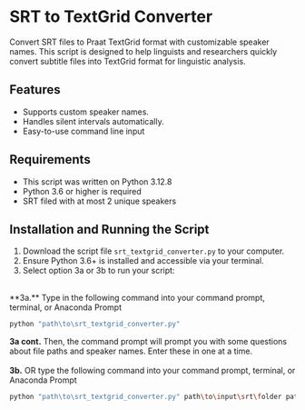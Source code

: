 # SRT to TextGrid Converter

Convert SRT files to Praat TextGrid format with customizable speaker names. This script is designed to help linguists and researchers quickly convert subtitle files into TextGrid format for linguistic analysis.

## Features
- Supports custom speaker names.
- Handles silent intervals automatically.
- Easy-to-use command line input

## Requirements
- This script was written on Python 3.12.8
- Python 3.6 or higher is required
- SRT filed with at most 2 unique speakers

## Installation and Running the Script
1. Download the script file `srt_textgrid_converter.py` to your computer.
2. Ensure Python 3.6+ is installed and accessible via your terminal.
3. Select option 3a or 3b to run your script:
<br>
**3a.** Type in the following command into your command prompt, terminal, or Anaconda Prompt

```bash
python "path\to\srt_textgrid_converter.py"
```
**3a cont.** Then, the command prompt will prompt you with some questions about file paths and speaker names. Enter these in one at a time.
<br><br>
**3b.** OR type the following command into your command prompt, terminal, or Anaconda Prompt
```bash
python "path\to\srt_textgrid_converter.py" path\to\input\srt\folder path\to\output\textgrid\folder Speaker1NameDisplayedOnSRT Speaker2NameDisplayedOnSRT
```
